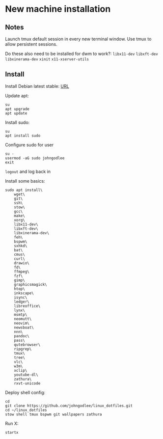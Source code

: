 # New machine installation

## Notes 

Launch tmux default session in every new terminal window. Use tmux to allow persistent sessions.  

Do these also need to be installed for dwm to work?:  `libx11-dev` `libxft-dev` `libxinerama-dev` `xinit` `x11-xserver-utils`

## Install 

Install Debian latest stable: [URL]()

Update apt:

```
su
apt upgrade 
apt update
```

Install sudo:

```
su
apt install sudo
```

Configure sudo for user

```
su -
usermod -aG sudo johngodlee
exit
```

`logout` and log back in

Install some basics:

```
sudo apt install\
	wget\
	git\
	ssh\
	stow\
	gcc\
	make\
	xorg\
	libx11-dev\
	libxft-dev\
	libxinerama-dev\
	feh\
	bspwm\
	sxhkd\
	bat\
	cmus\
	curl\
	drawio\
	fd\
	ffmpeg\
	fzf\
	gimp\
	graphicsmagick\
	htop\
	inkscape\
	isync\
	ledger\
	libreoffice\
	lynx\
	msmtp\
	neomutt\
	neovim\
	newsboat\
	nnn\
	pandoc\
	pass\
	qutebrowser\
	ripgrep\
	tmux\
	tree\
	vlc\
	w3m\
	xclip\
	youtube-dl\
	zathura\
	rxvt-unicode
```

Deploy shell config:

```
cd 
git clone https://github.com/johngodlee/linux_dotfiles.git
cd ~/linux_dotfiles
stow shell tmux bspwm git wallpapers zathura
```

Run X:

```
startx
```







	



